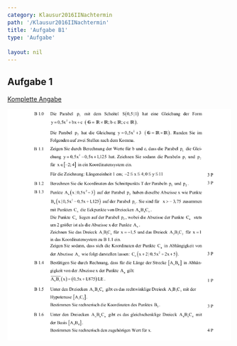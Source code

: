 ```yaml
---
category: Klausur2016IINachtermin
path: '/Klausur2016IINachtermin'
title: 'Aufgabe B1'
type: 'Aufgabe'

layout: nil
---
```


## Aufgabe 1
<p> <a href="https://www.isb.bayern.de/download/18523/2016_mii_nt.pdf"> Komplette Angabe </a> </p>
<img src="./Aufgabenstellungen/2016_mii_nt/2016_mii_nt_b1.png">


